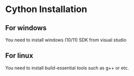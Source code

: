# Cython Installation

## For windows

You need to install windows (10/11) SDK from visual studio

## For linux

You need to install build-essential tools such as g++ or etc.
